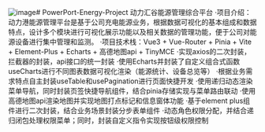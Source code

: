 ![image](https://github.com/user-attachments/assets/6f3c0821-d6a6-44c1-b89a-85877f69289e)# PowerPort-Energy-Project
动力汇谷能源管理综合平台
·项目介绍：动力港能源管理平台是基于公司充电能源业务，根据数据可视化的基本组成和数据特点，设计多个模块进行可视化展示功能以及相关数据的管理功能，便于公司对能源设备进行集中管理和监测。
·项目技术栈：Vue3 + Vue-Router + Pinia + Vite + Element-Plus + Echarts + 高德地图api + TinyMCE
·实现axios的二次封装，拦截器的封装，api接口的统一封装
·使用Echarts并封装了自定义组合式函数useCharts进行不同图表数据可视化渲染（能源统计、设备总览等）
·根据业务需求特点自主封装useTable和usePagination进行页面快捷开发
·使用递归动态渲染菜单导航，同时封装页签快捷导航组件，结合pinia存储实现与菜单路由联动
·使用高德地图api渲染地图并实现地图打点标记和信息窗体功能
·基于element plus组件进行二次封装，结合业务场景封装分步表单组件
·动态角色权限分配，并结合递归闭包处理权限菜单；同时，封装自定义指令实现按钮级权限控制
